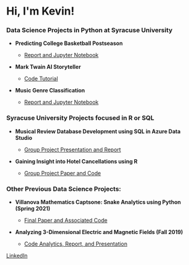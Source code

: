 <h1>Hi, I'm Kevin!</h1>

<h3>Data Science Projects in Python at Syracuse University</h3>

- <b> Predicting College Basketball Postseason </b>
  - [Report and Jupyter Notebook](https://github.com/kharmer9/IST652_Final/blob/main/README.md)

- <b> Mark Twain AI Storyteller </b>
  - [Code Tutorial](https://github.com/kharmer9/NLP_Neural_Network/blob/main/README.md)
  
- <b> Music Genre Classification </b>
  - [Report and Jupyter Notebook](https://github.com/kharmer9/Music_Genre_Classification/blob/main/README.md)

<h3>Syracuse University Projects focused in R or SQL</h3>

- <b> Musical Review Database Development using SQL in Azure Data Studio </b>
  - [Group Project Presentation and Report](https://github.com/kharmer9/Database_Development/blob/main/README.md)
  
- <b> Gaining Insight into Hotel Cancellations using R </b>
  - [Group Project Paper and Code](https://github.com/kharmer9/Hotel_Cancellation_Predictions/blob/main/README.md)
  
<h3>Other Previous Data Science Projects:</h3>

- <b> Villanova Mathematics Captsone: Snake Analytics using Python (Spring 2021)</b>
  - [Final Paper and Associated Code](https://github.com/kharmer9/Snake_Analytics-MAT5900/blob/main/README.md)

- <b> Analyzing 3-Dimensional Electric and Magnetic Fields (Fall 2019) </b>
  - [Code Analytics, Report, and Presentation](https://github.com/kharmer9/3D_EM_Fields/blob/main/README.md)
  

[LinkedIn](https://linkedin.com/in/kevin-harmer)
